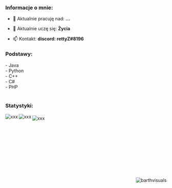 <h3 align="left">Informacje o mnie:</h3>

- 🔭 Aktualnie pracuję nad: **...**

- 🌱 Aktualnie uczę się: **Życia**

- 📫 Kontakt: **discord: rettyZ#8196**

<h3 align="left">Podstawy:</h3>
- Java<br>
- Python<br>
- C++<br>
- C#<br>
- PHP<br>
<br>

<h3 align="left">Statystyki:</h3>
<p><img src="https://github-readme-stats.vercel.app/api?username=rettyZ&show_icons=true&theme=radical&locale=en" alt="xxx" align="left" /><img src="https://github-readme-stats.vercel.app/api/wakatime?username=rettyZ&theme=radical" alt="xxx" align="middle" />&nbsp;<img src="https://github-readme-stats.vercel.app/api/top-langs?username=rettyZ&show_icons=true&theme=radical&locale=en&layout=compact" alt="xxx" align="left" /></p>
<p>&nbsp;</p>
<h3 align="left">&nbsp;</h3>
<h3 align="left">&nbsp;</h3>
<h3 align="left">&nbsp;</h3>

<p align="right"><img src="https://komarev.com/ghpvc/?username=rettyZ&amp;label=Profile%20views&amp;color=0e75b6&amp;style=flat" alt="barthvisuals" /></p>
